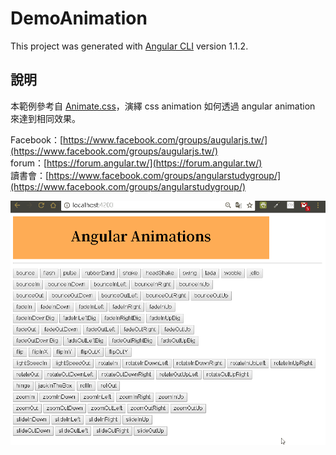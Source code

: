 # DemoAnimation

This project was generated with [Angular CLI](https://github.com/angular/angular-cli) version 1.1.2.

## 說明

本範例參考自 [Animate.css](https://daneden.github.io/animate.css/)，演繹 css animation 如何透過 angular animation 來達到相同效果。

Facebook：[https://www.facebook.com/groups/augularjs.tw/](https://www.facebook.com/groups/augularjs.tw/)  
forum：[https://forum.angular.tw/](https://forum.angular.tw/)  
讀書會：[https://www.facebook.com/groups/angularstudygroup/](https://www.facebook.com/groups/angularstudygroup/)

![sample](/sample.gif)
